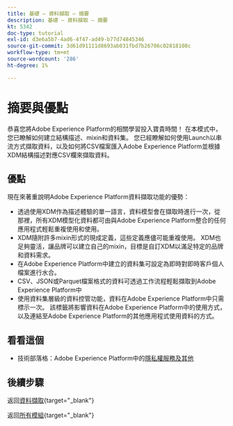 ```yaml
---
title: 基礎 — 資料擷取 — 摘要
description: 基礎 — 資料擷取 — 摘要
kt: 5342
doc-type: tutorial
exl-id: d3e6a5b7-4ad6-4f47-ad49-b77d74845346
source-git-commit: 3d61d91111d8693ab031fbd7b26706c02818108c
workflow-type: tm+mt
source-wordcount: '286'
ht-degree: 1%

---
```


# 摘要與優點

恭喜您將Adobe Experience Platform的相關學習投入寶貴時間！
在本模式中，您已瞭解如何建立結構描述、mixin和資料集。 您已經瞭解如何使用Launch以串流方式擷取資料，以及如何將CSV檔案匯入Adobe Experience Platform並根據XDM結構描述對應CSV欄來擷取資料。

## 優點

現在來著重說明Adobe Experience Platform資料擷取功能的優勢：

- 透過使用XDM作為描述體驗的單一語言，資料模型會在擷取時進行一次，從那裡，所有XDM模型化資料都可由與Adobe Experience Platform整合的任何應用程式輕鬆重複使用和使用。
- XDM隨附許多mixin形式的現成定義，這些定義應儘可能重複使用。 XDM也足夠靈活，讓品牌可以建立自己的mixin，目標是自訂XDM以滿足特定的品牌和資料需求。
- 在Adobe Experience Platform中建立的資料集可設定為即時對即時客戶個人檔案進行水合。
- CSV、JSON或Parquet檔案格式的資料可透過工作流程輕鬆擷取到Adobe Experience Platform中
- 使用資料集層級的資料控管功能，資料在Adobe Experience Platform中只需標示一次。 該標籤將影響資料在Adobe Experience Platform中的使用方式，以及連結至Adobe Experience Platform的其他應用程式使用資料的方式。

## 看看這個

- 技術部落格：Adobe Experience Platform中的[隱私權服務及其他](https://medium.com/adobetech/privacy-services-and-beyond-in-adobe-experience-platform-31b8d7e9292)

## 後續步驟

返回[資料擷取](./data-ingestion.md){target="_blank"}

返回[所有模組](./../../../../overview.md){target="_blank"}
